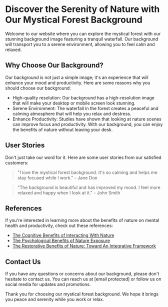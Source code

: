 <!--font:Creepster-->

# Discover the Serenity of Nature with Our Mystical Forest Background

Welcome to our website where you can explore the mystical forest with our stunning background image featuring a tranquil waterfall. Our background will transport you to a serene environment, allowing you to feel calm and relaxed.

## Why Choose Our Background?

Our background is not just a simple image; it's an experience that will enhance your mood and productivity. Here are some reasons why you should choose our background:

- High-quality resolution: Our background has a high-resolution image that will make your desktop or mobile screen look stunning.
- Serene Environment: The waterfall in the forest creates a peaceful and calming atmosphere that will help you relax and destress.
- Enhance Productivity: Studies have shown that looking at nature scenes can improve focus and productivity. With our background, you can enjoy the benefits of nature without leaving your desk.

## User Stories

Don't just take our word for it. Here are some user stories from our satisfied customers:

> "I love the mystical forest background. It's so calming and helps me stay focused while I work." - Jane Doe

> "The background is beautiful and has improved my mood. I feel more relaxed and happy when I look at it." - John Smith

## References

If you're interested in learning more about the benefits of nature on mental health and productivity, check out these references:

- [The Cognitive Benefits of Interacting With Nature](#)
- [The Psychological Benefits of Nature Exposure](#)
- [The Restorative Benefits of Nature: Toward An Integrative Framework](#)

## Contact Us

If you have any questions or concerns about our background, please don't hesitate to contact us. You can reach us at [email protected] or follow us on social media for updates and promotions.

Thank you for choosing our mystical forest background. We hope it brings you peace and serenity while you work or relax.

<!--

Write me content for website with wallpaper which alt text is:

"A waterfall in the forest"

The name/title of the page should not be 1:1 copy of the alt text but rather a real content of the website which is using this wallpaper.

- Use markdown format 
- Start with heading
- Heading should be short and concise
- The content should look like a real website 
- The website should not be about the wallpaper, wallpaper is just a related background
- Heading should be contain work "wallpaper" or "background"
- Include real sections like references, contact, user stories, etc. use things relevant to the page purpose.
- Feel free to use structure like headings, bullets, numbering, blockquotes, paragraphs, horizontal lines, etc.
- You can use formatting like bold or _italic_
- You can include UTF-8 emojis
- Links should be only #hash anchors (and you can refer to the document itself)
- Do not include images


---


# Explore the Mystical Forest with our "Waterfall in the Forest" Wallpaper

Welcome to our website where you can immerse yourself in the mystical forest with our stunning "Waterfall in the Forest" wallpaper. Our wallpaper will transport you to a serene environment, allowing you to feel calm and relaxed.

## Why Choose Our Wallpaper?

Our wallpaper is not just a simple background; it's an experience that will enhance your mood and productivity. Here are some reasons why you should choose our wallpaper:

- High-quality resolution: Our wallpaper has a high-resolution image that will make your desktop or mobile screen look stunning.
- Serene Environment: The waterfall in the forest creates a peaceful and calming atmosphere that will help you relax and destress.
- Enhance Productivity: Studies have shown that looking at nature scenes can improve focus and productivity. With our wallpaper, you can enjoy the benefits of nature without leaving your desk.

## User Stories

Don't just take our word for it. Here are some user stories from our satisfied customers:

> "I love the "Waterfall in the Forest" wallpaper. It's so calming and helps me stay focused while I work." - Jane Doe

> "The wallpaper is beautiful and has improved my mood. I feel more relaxed and happy when I look at it." - John Smith

## References

If you're interested in learning more about the benefits of nature on mental health and productivity, check out these references:

- [The Cognitive Benefits of Interacting With Nature](#)
- [The Psychological Benefits of Nature Exposure](#)
- [The Restorative Benefits of Nature: Toward An Integrative Framework](#)

## Contact Us

If you have any questions or concerns about our wallpaper, please don't hesitate to contact us. You can reach us at [email protected] or follow us on social media for updates and promotions.

Thank you for choosing our "Waterfall in the Forest" wallpaper. We hope it brings you peace and serenity while you work or relax.


---


Heading should not include word "wallpaper". The website should not be about the wallpaper itself, wallpaper is just a related background, rewrite whole content.


---


# Discover the Serenity of Nature with Our Mystical Forest Background

Welcome to our website where you can explore the mystical forest with our stunning background image featuring a tranquil waterfall. Our background will transport you to a serene environment, allowing you to feel calm and relaxed.

## Why Choose Our Background?

Our background is not just a simple image; it's an experience that will enhance your mood and productivity. Here are some reasons why you should choose our background:

- High-quality resolution: Our background has a high-resolution image that will make your desktop or mobile screen look stunning.
- Serene Environment: The waterfall in the forest creates a peaceful and calming atmosphere that will help you relax and destress.
- Enhance Productivity: Studies have shown that looking at nature scenes can improve focus and productivity. With our background, you can enjoy the benefits of nature without leaving your desk.

## User Stories

Don't just take our word for it. Here are some user stories from our satisfied customers:

> "I love the mystical forest background. It's so calming and helps me stay focused while I work." - Jane Doe

> "The background is beautiful and has improved my mood. I feel more relaxed and happy when I look at it." - John Smith

## References

If you're interested in learning more about the benefits of nature on mental health and productivity, check out these references:

- [The Cognitive Benefits of Interacting With Nature](#)
- [The Psychological Benefits of Nature Exposure](#)
- [The Restorative Benefits of Nature: Toward An Integrative Framework](#)

## Contact Us

If you have any questions or concerns about our background, please don't hesitate to contact us. You can reach us at [email protected] or follow us on social media for updates and promotions.

Thank you for choosing our mystical forest background. We hope it brings you peace and serenity while you work or relax.

-->
